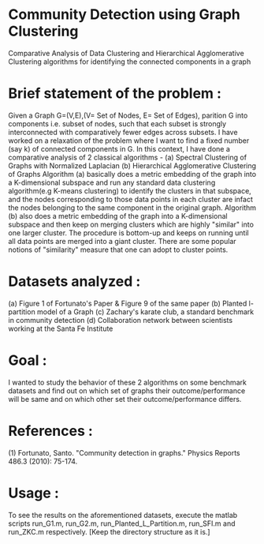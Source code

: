 # Community Detection using Graph Clustering
Comparative Analysis of Data Clustering and Hierarchical Agglomerative Clustering algorithms for identifying the connected components in a graph

# Brief statement of the problem : 
Given a Graph G=(V,E),(V= Set of Nodes, E= Set of Edges), parition G into components i.e. subset of nodes, such that each subset is strongly interconnected with comparatively fewer edges across subsets.
I have worked on a relaxation of the problem where I want to find a fixed number (say k) of connected components in G.
In this context, I have done a comparative analysis of 2 classical algorithms - 
(a) Spectral Clustering of Graphs with Normalized Laplacian
(b) Hierarchical Agglomerative Clustering of Graphs
Algorithm (a) basically does a metric embedding of the graph into a K-dimensional subspace and run any standard data clustering algorithm(e.g K-means clustering) to identify the clusters in that subspace, and the nodes corresponding to those data points in each cluster are infact the nodes belonging to the same component in the original graph.
Algorithm (b) also does a metric embedding of the graph into a K-dimensional subspace and then keep on merging clusters which are highly "similar" into one larger cluster. The procedure is bottom-up and keeps on running until all data points are merged into a giant cluster. There are some popular notions of "similarity" measure that one can adopt to cluster points.

# Datasets analyzed :
(a) Figure 1 of Fortunato's Paper & Figure 9 of the same paper
(b) Planted l-partition model of a Graph
(c) Zachary's karate club, a standard benchmark in community detection
(d) Collaboration network between scientists working at the Santa Fe Institute

# Goal : 
I wanted to study the behavior of these 2 algorithms on some benchmark datasets and find out on which set of graphs their outcome/performance will be same and on which other set their outcome/performance differs.

# References : 
(1) Fortunato, Santo. "Community detection in graphs." Physics Reports 486.3 (2010): 75-174.

# Usage :
To see the results on the aforementioned datasets, execute the matlab scripts run_G1.m, run_G2.m, run_Planted_L_Partition.m, run_SFI.m and run_ZKC.m respectively. [Keep the directory structure as it is.]

